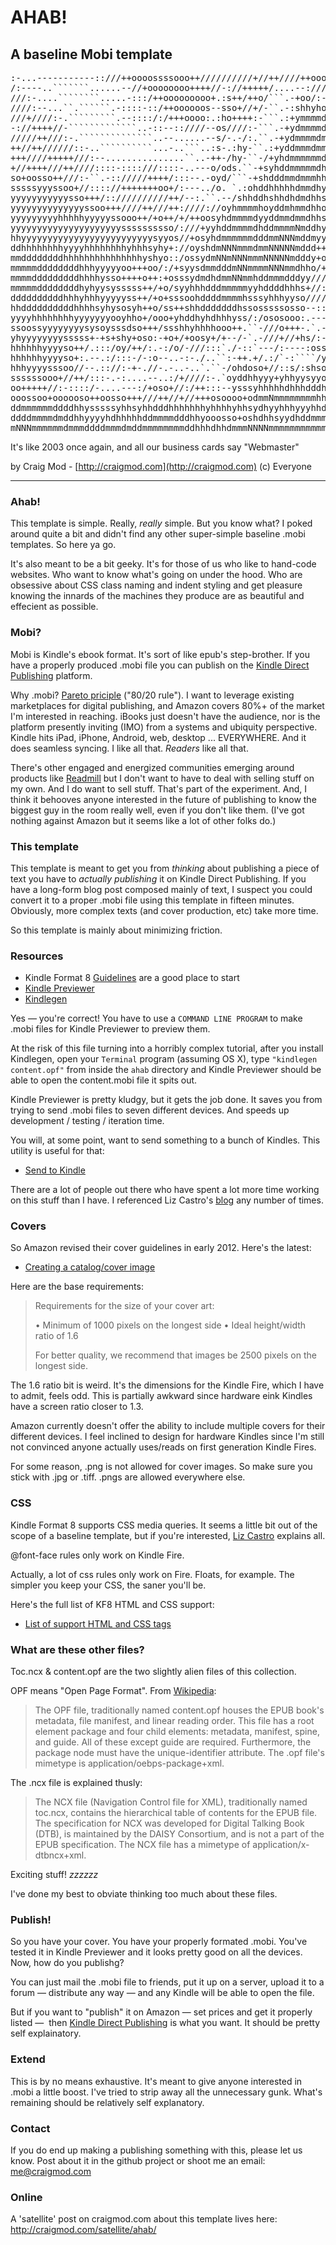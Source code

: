 
AHAB!    
=====
                                  
A baseline Mobi template
------------------------
<pre>
:-...-----------::///++oooossssooo++//////////+//++////++oooosssyhhhhddd
/:----..```````......--//+oooooooo++++//-://+++++/....--:////+/++ssyhhhh
///:-....````````.....-:::/++ooooooooo+.:s++/++o/```.-+oo/:-:://++++++oo
////:--...``.``````.-::::-::/++oooooos--sso+//+/-``.-:shhyho:/+oooo+oooo
///+////:-.`````````.--::::/:/+++oooo:.:ho++++:-```.:+ymmmmdyo+ossssssss
-://++++//-`````````````..-::--::////--os////:-```.-+ydmmmmddyo++oosssss
/////++///:-.``````````````..--......--s/-.-/:.``.-+ydmmmmdmdyh//++ossss
++//++//////::-..``````````...-..```..:s-.:hy-``.:+yddmmmdmmhhh/++oossss
+++////+++++///:--...............``..-++-/hy-``-/+yhdmmmmmmdyho/+oosssss
+//++++///++////::::-::::///::::-..---o/ods.``-+syhddmmmmmdhy+/++++oooss
so+oosso++///:-``.-:://///++++/:::--.-oyd/```-+shdddmmdmmmhhy+oooo+++ssy
sssssyyyssoo+//:::://+++++++oo+/:---../o. `.:ohddhhhhhdmmdhy//+osossssss
yyyyyyyyyyysso+++/:://////////++/--:.``.--/shhddhshhdhdmdhhs:+oosyyyysss
yyyyyyyyyyyyyyssoo+++////++///++:////://oyhmmmmhoyddmhmmdhhoosyyyhyyyyyy
yyyyyyyyyhhhhhyyyyyssooo++/+o++/+/++oosyhdmmmmdyyddmmdmmdhhssyyyyysyyyyy
yyyyyyyyyyyyyyyyyyyyyssssssssso/:///+yyhddmmmmdhddmmmmNmddhyyyyyyyyyyyyy
hhyyyyyyyyyyyyyyyyyyyyyyyyysyyos//+osyhdmmmmmmdddmmNNNmddmyyysssyyyyyyyy
ddhhhhhhhhyyyyhhhhhhhhyhhhsyhy+://oyshdmNNNmmmdmmNNNNNmddd++ossssyyyyyyy
mmddddddddhhhhhhhhhhhhhhhyshyo::/ossydmNNmNNNmmmNNNNNmdddy+ooossssyyyyyy
mmmmmddddddddhhhyyyyyoo+++oo/:/+syysdmmdddmNNmmmmNNNmmdhho/+ooossoooo+oo
mmmmdddddddddhhhhysso++++o++:+osssydmdhdmmNNmmhddmmmdddyy///+/+////////+
mmmmmddddddddhyhyysysssss++/+o/syyhhhdddmmmmmyyhddddhhhs+//:::::-.:://+/
ddddddddddhhhyhhhyyyyyss++/+o+sssoohddddmmmmhsssyhhhyyso/////://++++++++
hhddddddddddhhhhsyhysosyh++o/ss++shhdddddddhssosssssosso--:://+++++//+oo
yyyyhhhhhhhhyyyyyyyooyhho+/ooo+yhddhyhdhhhyss/:/ososooo:.---::::://:::/+
ssoossyyyyyyyysysoysssdso+++/ssshhyhhhhooo++.``-///o+++-.`.--::::::::--:
yhyyyyyyyysssss+-+s+shy+oso:-+o+/+oosy+/+--/-`.-///+//+hs/:-::::/::----:
hhhhhhyyyyso++/.:::/oy/++/:.-:/o/-///:::`./-::`---/:----:oss-.......----
hhhhhhyyyyso+:.--.:/:::-/-:o--..-:-./..``:-++.+/.:/`-:````/yo...````.-..
hhhyyyysssoo//--.:://:-+-.//-.-..-..`.``-/ohdoso+//::s/:shsoh:.-+syyo-`.
ssssssooo+//++/:::-.-:....--..:/+////:-.`oyddhhyyy+yhhyysyyoyyhhhdddo//+
oo+++++//:-::::/-....---:/+oso+//:/++:::--ysssyhhhhhdhhhdddhdmmdmmmh+ooo
ooossoo+oooooso++oosso+++///++//+//+++osoooo+odmmNmmmmmmmmhhhddmmmmddhhh
ddmmmmmmddddhhysssssyhhsyhhdddhhhhhhhyhhhhyhhsydhyyhhhyyyhhdddmdmddddddh
ddddmmmmdmddhhyyyyhdhhhhhddmmmmdddhhyooosso+oshdhhsyydhddmmmmmmmmmmmdhhh
mNNNmmmmmmdmmmddddmmmdmddmmmmmmmmddhhhdhhdmmmNNNNmmmmmmmmmmmmmmmmmmmmddh
</pre>

It's like 2003 once again, 
and all our business cards say "Webmaster"

by Craig Mod - [http://craigmod.com](http://craigmod.com)
(c) Everyone

------------------------------------------------------------------------  

### Ahab! ###

This template is simple. Really, *really* simple. 
But you know what? I poked around quite a bit and didn't find any 
other super-simple baseline .mobi templates. So here ya go. 

It's also meant to be a bit geeky. It's for those of us who like to hand-code 
websites. Who want to know what's going on under the hood. Who are obsessive
about CSS class naming and indent styling and get pleasure knowing the 
innards of the machines they produce are as beautiful and effecient as 
possible. 


### Mobi? ###

Mobi is Kindle's ebook format. It's sort of like epub's step-brother. 
If you have a properly produced .mobi file you can publish on the 
[Kindle Direct Publishing](http://kdp.amazon.com) platform. 

Why .mobi? [Pareto priciple](http://en.wikipedia.org/wiki/Pareto_principle) ("80/20 rule"). I want to leverage existing marketplaces for digital 
publishing, and Amazon covers 80%+ of the market I'm interested in reaching. 
iBooks just doesn't have the audience, nor is the platform presently 
inviting (IMO) from a systems and ubiquity perspective. Kindle hits iPad, 
iPhone, Android, web, desktop ... EVERYWHERE. And it does seamless syncing. 
I like all that. *Readers* like all that. 

There's other engaged and energized communities emerging around products like
[Readmill](http://readmill.com/) but I don't want to have to deal with 
selling stuff on my own. And I do want to sell stuff. That's part of the 
experiment. And, I think it behooves anyone interested in the future of 
publishing to know the biggest guy in the room really well, even if you 
don't like them. (I've got nothing against Amazon but it seems like
a lot of other folks do.) 


### This template ###

This template is meant to get you from *thinking* about publishing a piece of 
text you have to *actually publishing* it on Kindle Direct Publishing. If you 
have a long-form blog post composed mainly of text, I suspect you could 
convert it to a proper .mobi file using this template in fifteen minutes. 
Obviously, more complex texts (and cover production, etc) take more time. 

So this template is mainly about minimizing friction. 


### Resources ###

- Kindle Format 8 [Guidelines](http://www.amazon.com/gp/feature.html?docId=1000729511) are a good place to start
- [Kindle Previewer](http://www.amazon.com/gp/feature.html?ie=UTF8&docId=1000765261)
- [Kindlegen](http://www.amazon.com/gp/feature.html?ie=UTF8&docId=1000765211)

Yes — you're correct! You have to use a `COMMAND LINE PROGRAM` to make .mobi 
files for Kindle Previewer to preview them. 

At the risk of this file turning into a horribly complex tutorial, after you
install Kindlegen, open your `Terminal` program (assuming OS X), type 
`"kindlegen content.opf"` from inside the `ahab` directory and Kindle Previewer 
should be able to open the content.mobi file it spits out. 

Kindle Previewer is pretty kludgy, but it gets the job done. It saves you from 
trying to send .mobi files to seven different devices. And speeds up development / 
testing / iteration time. 

You will, at some point, want to send something to a bunch of Kindles. This 
utility is useful for that:

- [Send to Kindle](http://www.amazon.com/gp/feature.html/?docId=1000778781)

There are a lot of people out there who have spent a lot more time working on
this stuff than I have. I referenced Liz Castro's [blog](http://www.pigsgourdsandwikis.com/)
any number of times. 


### Covers ###

So Amazon revised their cover guidelines in early 2012. Here's the latest:
- [Creating a catalog/cover image](https://kdp.amazon.com/self-publishing/help?topicId=A2J0TRG6OPX0VM)

Here are the base requirements:

> Requirements for the size of your cover art: 
>
> • Minimum of 1000 pixels on the longest side 
> • Ideal height/width ratio of 1.6 
> 
> For better quality, we recommend that images be 2500 pixels on the longest side. 

The 1.6 ratio bit is weird. It's the dimensions for the Kindle Fire, which I 
have to admit, feels odd. This is partially awkward since hardware eink Kindles have
a screen ratio closer to 1.3. 

Amazon currently doesn't offer the ability to include multiple covers for their
different devices. I feel inclined to design for hardware Kindles since I'm 
still not convinced anyone actually uses/reads on first generation Kindle Fires. 

For some reason, .png is not allowed for cover images. So make sure you stick with 
.jpg or .tiff. .pngs are allowed everywhere else. 


### CSS ###

Kindle Format 8 supports CSS media queries. It seems a little bit out of the
scope of a baseline template, but if you're interested, [Liz Castro](http://www.pigsgourdsandwikis.com/2012/01/media-queries-for-formatting-poetry-on.html)
explains all. 

@font-face rules only work on Kindle Fire.

Actually, a lot of css rules only work on Fire. Floats, for example. The simpler
you keep your CSS, the saner you'll be. 

Here's the full list of KF8 HTML and CSS support:

* [List of support HTML and CSS tags](http://www.amazon.com/gp/feature.html?ie=UTF8&docId=1000729901)


### What are these other files? ###

Toc.ncx & content.opf are the two slightly alien files of this collection.

OPF means "Open Page Format". From [Wikipedia](http://en.wikipedia.org/wiki/EPUB#Open_Packaging_Format_2.0.1):

> The OPF file, traditionally named content.opf houses the EPUB book's 
> metadata, file manifest, and linear reading order. This file has a 
> root element package and four child elements: metadata, manifest, 
> spine, and guide. All of these except guide are required. Furthermore, 
> the package node must have the unique-identifier attribute. The .opf 
> file's mimetype is application/oebps-package+xml.

The .ncx file is explained thusly: 

> The NCX file (Navigation Control file for XML), traditionally named toc.ncx, 
> contains the hierarchical table of contents for the EPUB file. The specification 
> for NCX was developed for Digital Talking Book (DTB), is maintained by the DAISY 
> Consortium, and is not a part of the EPUB specification. The NCX file has a 
> mimetype of application/x-dtbncx+xml.

Exciting stuff! *zzzzzz*

I've done my best to obviate thinking too much about these files.


### Publish! ###

So you have your cover. You have your properly formated .mobi. You've tested it
in Kindle Previewer and it looks pretty good on all the devices. Now, how do you
publishg? 

You can just mail the .mobi file to friends, put it up on a server, upload it 
to a forum — distribute any way — and any Kindle will be able to open the file. 

But if you want to "publish" it on Amazon — set prices and get it properly listed — 
then [Kindle Direct Publishing](http://kdp.amazon.com) is what you want. It should
be pretty self explainatory. 


### Extend ###

This is by no means exhaustive. It's meant to give anyone interested in .mobi a
little boost. I've tried to strip away all the unnecessary gunk. What's remaining
should be relatively self explanatory. 


### Contact ###

If you do end up making a publishing something with this, please let us know. 
Post about it in the github project or shoot me an email: me@craigmod.com


### Online ###

A 'satellite' post on craigmod.com about this template lives here:
http://craigmod.com/satellite/ahab/







